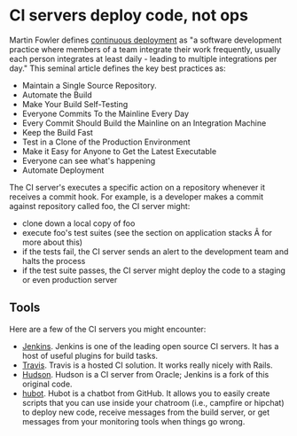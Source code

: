 # CI servers deploy code, not ops

Martin Fowler defines [continuous deployment](http://www.martinfowler.com/articles/continuousIntegration.html) as "a software development practice where members of a team integrate their work frequently, usually each person integrates at least daily - leading to multiple integrations per day." This seminal article defines the key best practices as:

- Maintain a Single Source Repository.
- Automate the Build
- Make Your Build Self-Testing
- Everyone Commits To the Mainline Every Day
- Every Commit Should Build the Mainline on an Integration Machine
- Keep the Build Fast
- Test in a Clone of the Production Environment
- Make it Easy for Anyone to Get the Latest Executable
- Everyone can see what's happening
- Automate Deployment

The CI server's executes a specific action on a repository whenever it receives a commit hook. For example, is a developer makes a commit against repository called foo, the CI server might:

- clone down a local copy of foo
- execute foo's test suites (see the section on application stacks Â for more about this)
- if the tests fail, the CI server sends an alert to the development team and halts the process
- if the test suite passes, the CI server might deploy the code to a staging or even production server

## Tools

Here are a few of the CI servers you might encounter:

* [Jenkins](http://jenkins-ci.org/).  Jenkins is one of the leading open source CI servers. It has a host of useful plugins for build tasks.
* [Travis](https://travis-ci.org/). Travis is a hosted CI solution. It works really nicely with Rails.
* [Hudson](http://hudson-ci.org/). Hudson is a CI server from Oracle; Jenkins is a fork of this original code.
* [hubot](http://hubot.github.com/).  Hubot is a chatbot from GitHub. It allows you to easily create scripts that you can use inside your chatroom (i.e., campfire or hipchat) to deploy new code, receive messages from the build server, or get messages from your monitoring tools when things go wrong.

